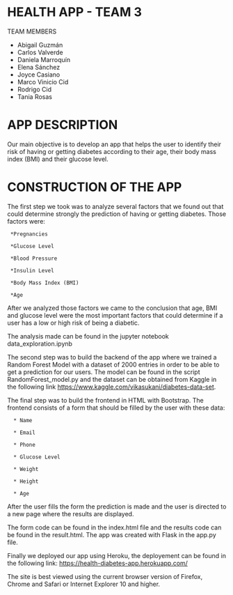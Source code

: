 # HEALTH APP - TEAM 3

TEAM MEMBERS

* Abigail Guzmán
* Carlos Valverde
* Daniela Marroquín 
* Elena Sánchez 
* Joyce Casiano
* Marco Vinicio Cid
* Rodrigo Cid
* Tania Rosas

# APP DESCRIPTION

Our main objective is to develop an app that helps the user to identify their risk of having or getting diabetes according to their age, their body mass index (BMI) and their glucose level. 

# CONSTRUCTION OF THE APP 

The first step we took was to analyze several factors that we found out that could determine strongly the prediction of having or getting diabetes. Those factors were:

     *Pregnancies

     *Glucose Level
  
     *Blood Pressure
  
     *Insulin Level
  
     *Body Mass Index (BMI)
  
     *Age

After we analyzed those factors we came to the conclusion that age, BMI and glucose level were the most important factors that could determine if a user has a low or high risk of being a diabetic.  

The analysis made can be found in the jupyter notebook data_exploration.ipynb 

The second step was to build the backend of the app where we trained a Random Forest Model with a dataset of 2000 entries in order to be able to get a prediction for our users. The model can be found in the script RandomForest_model.py and the dataset can be obtained from Kaggle in the following link https://www.kaggle.com/vikasukani/diabetes-data-set.

The final step was to build the frontend in HTML with Bootstrap. The frontend consists of a form that should be filled by the user with these data: 
      
      * Name
      
      * Email
      
      * Phone
      
      * Glucose Level
      
      * Weight
      
      * Height 
      
      * Age
      
After the user fills the form the prediction is made and the user is directed to a new page where the results are displayed.

The form code can be found in the index.html file and the results code can be found in the result.html. The app was created with Flask in the app.py file. 

Finally we deployed our app using Heroku, the deployement can be found in the following link: https://health-diabetes-app.herokuapp.com/

The site is best viewed using the current browser version of Firefox, Chrome and Safari or Internet Explorer 10 and higher.

